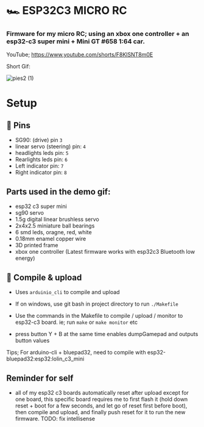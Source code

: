 
# 🏎️ ESP32C3 MICRO RC
### Firmware for my micro RC; using an xbox one controller + an esp32-c3 super mini + Mini GT #658 1:64 car.

YouTube;
https://www.youtube.com/shorts/F8KlSNT8m0E

Short Gif:

![pies2 (1)](https://github.com/user-attachments/assets/f3198826-a7c1-49fc-82de-3c3a2836c1fd)

# Setup

## 📍 Pins
- SG90: (drive) pin `3`
- linear servo (steering) pin: `4`
- headlights leds pin: `5`
- Rearlights leds pin: `6`
- Left indicator pin: `7`
- Right indicator pin: `8`

## Parts used in the demo gif:
- esp32 c3 super mini
- sg90 servo
- 1.5g digital linear brushless servo
- 2x4x2.5 miniature ball bearings
- 6 smd leds, oragne, red, white
- 0.18mm enamel copper wire
- 3D printed frame
- xbox one controller (Latest firmware works with esp32c3 Bluetooth low energy)

## 🤖 Compile & upload
- Uses `arduinio_cli` to compile and upload
- If on windows, use git bash in project directory to run `./Makefile`
- Use the commands in the Makefile to compile / upload / monitor to esp32-c3 board. ie; run `make` or `make monitor` etc

- press button Y + B at the same time enables dumpGamepad and outputs button values

Tips;
For arduino-cli + bluepad32, need to compile with esp32-bluepad32:esp32:lolin_c3_mini

## Reminder for self
- all of my esp32 c3 boards automatically reset after upload except for one board, 
this specific board requires me to first flash it (hold down reset + boot for a few seconds, and let go of reset first before boot), then compile and upload, and finally push reset for it to run the new firmware.
TODO: fix intellisense



